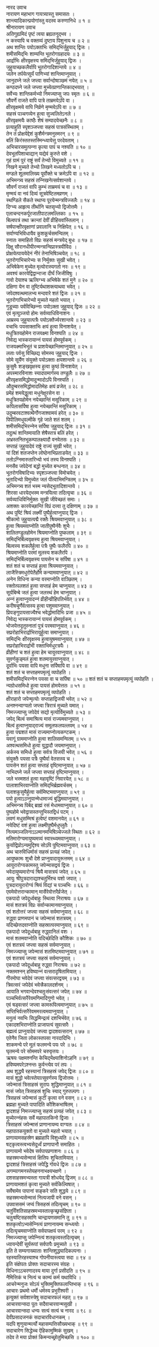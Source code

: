 नारद उवाच  
नारायण महाभाग गायत्र्यास्तु समासतः ।  
शान्त्यादिकान्प्रयोगांस्तु वदस्व करुणानिधे ॥ १ ॥  
श्रीनारायण उवाच  
अतिगुह्यमिदं पृष्टं त्वया ब्रह्यतनूद्‍भव ।  
न कस्यापि च वक्तव्यं दुष्टाय पिशुनाय च ॥ २ ॥  
अथ शान्तिः पयोऽक्ताभिः समिद्‌‍भिर्जुहुयाद् द्विजः ।  
शमीसमिद्‌‍भिः शाम्यन्ति भूतरोगग्रहादयः ॥ ३ ॥  
आर्द्राभिः क्षीरवृक्षस्य समिद्‌‍भिर्जुहुयाद् द्विजः ।  
जुहुयाच्छकलैर्वापि भूतरोगादिशान्तये ॥ ४ ॥  
जलेन तर्पयेत्सूर्यं पाणिभ्यां शान्तिमाप्नुयात् ।  
जानुदघ्ने जले जप्त्वा सर्वान्दोषाञ्छमं नयेत् ॥ ५ ॥  
कण्ठदघ्ने जले जप्त्वा मुच्येत्प्राणान्तिकाद्‍भयात् ।  
सर्वेभ्यः शान्तिकर्मभ्यो निमज्याप्सु जपः स्मृतः ॥ ६ ॥  
सौवर्णे राजते वापि पात्रे ताम्रमयेऽपि वा ।  
क्षीरवृक्षमये वापि निर्व्रणे मृण्मयेऽपि वा ॥ ७ ॥  
सहस्रं पञ्चगव्येन हुत्वा सुज्वलितेऽनले ।  
क्षीरवृक्षमयैः काष्ठैः शेषं सम्पादयेच्छनैः ॥ ८ ॥  
प्रत्याहुतिं स्पृशञ्जप्त्वा सहस्रं पात्रसंस्थितम् ।  
तेन तं प्रोक्षयेद्देशं कुशैर्मन्त्रमनुस्मरन् ॥ ९ ॥  
बलिं किरंस्ततस्तस्मिन्ध्यायेत्तु परदेवताम् ।  
अभिचारसमुत्पन्‍ना कृत्या पापं च नश्यति ॥ १० ॥  
देवभूतपिशाचाद्यान् यद्येवं कुरुते वशे ।  
गृहं ग्रामं पुरं राष्ट्रं सर्वं तेभ्यो विमुच्यते ॥ ११ ॥  
निखने मुच्यते तेभ्यो लिखने मध्यतोऽपि च ।  
मण्डले शूलमालिख्य पूर्वोक्ते च क्रमेऽपि वा ॥ १२ ॥  
अभिमन्त्र्य सहस्रं तन्‍निखनेत्सर्वशान्तये ।  
सौवर्णं राजतं वापि कुम्भं ताम्रमयं च वा ॥ १३ ॥  
मृण्मयं वा नवं दिव्यं सूत्रवेष्टितमव्रणम् ।  
स्थण्डिले सैकते स्थाप्य पूरयेन्मन्त्रविज्जलैः ॥ १४ ॥  
दिग्भ्य आहृत्य तीर्थानि चतसृभ्यो द्विजोत्तमैः ।  
एलाचन्दनकर्पूरजातीपाटलमल्लिकाः ॥ १५ ॥  
बिल्वपत्रं तथा क्रान्तां देवीं व्रीहियवांस्तिलान् ।  
सर्षपान्क्षीरवृक्षाणां प्रवालानि च निक्षिपेत् ॥ १६ ॥  
सर्वाण्यभिविधायैव कुशकूर्चसमन्वितम् ।  
स्नातः समाहितो विप्रः सहस्रं मन्त्रयेद् बुधः ॥ १७ ॥  
दिक्षु सौरानधीयीरन्मन्त्रान्विप्रास्त्रयीविदः ।  
प्रोक्षयेत्पाययेदेनं नीरं तेनाभिषिञ्चयेत् ॥ १८ ॥  
भूतरोगाभिचारेभ्यः स निर्मुक्तः सुखी भवेत् ।  
अभिषेकेण मुच्येत मृत्योरास्यगतो नरः ॥ १९ ॥  
अवश्यं कारयेद्विद्वान्‍राजा दीर्घं जिजीविषुः ।  
गावो देयाश्च ऋत्विग्भ्य अभिषेके शतं मुने ॥ २० ॥  
दक्षिणा येन वा तुष्टिर्यथाशक्त्याथवा भवेत् ।  
जपेदश्वत्थमालभ्य मन्दवारे शतं द्विजः ॥ २१ ॥  
भूतरोगाभिचारेभ्यो मुच्यते महतो भयात् ।  
गुडूच्याः पर्वविच्छिन्‍नाः पयोऽक्ता जुहुयाद् द्विजः ॥ २२ ॥  
एवं मृत्युञ्जयो होमः सर्वव्याधिविनाशनः ।  
आम्रस्य जुहुयात्पत्रैः पयोऽक्तैर्ज्वरशान्तये ॥ २३ ॥  
वचाभिः पयसाक्ताभिः क्षयं हुत्वा विनाशयेत् ।  
मधुत्रितयहोमेन राजयक्ष्मा विनश्यति ॥ २४ ॥  
निवेद्य भास्करायान्‍नं पायसं होमपूर्वकम् ।  
राजयक्ष्माभिभूतं च प्राशयेच्छान्तिमाप्नुयात् ॥ २५ ॥  
लताः पर्वसु विच्छिद्य सोमस्य जुहुयाद् द्विजः ।  
सोमे सूर्येण संयुक्ते पयोऽक्ताः क्षयशान्तये ॥ २६ ॥  
कुसुमैः शङ्‌खवृक्षस्य हुत्वा कुष्ठं विनाशयेत् ।  
अपस्मारविनाशः स्यादपामार्गस्य तण्डुलैः ॥ २७ ॥  
क्षीरवृक्षसमिद्धोमादुन्मादोऽपि विनश्यति ।  
औदुम्बरसमिद्धोमादतिमेहः क्षयं व्रजेत् ॥ २८ ॥  
प्रमेहं शमयेद्धुत्वा मधुनेक्षुरसेन वा ।  
मधुत्रितयहोमेन नयेच्छान्तिं मसूरिकाम् ॥ २९ ॥  
कपिलासर्पिषा हुत्वा नयेच्छान्तिं मसूरिकाम् ।  
उदुम्बरवटाश्वत्थैर्गोगजाश्वामयं हरेत् ॥ ३० ॥  
पिपीलिमधुवल्मीके गृहे जाते शतं शतम् ।  
शमीसमिद्‌‍भिरन्‍नेन सर्पिषा जुहुयाद् द्विजः ॥ ३१ ॥  
तदुत्थं शान्तिमायाति शेषैस्तत्र बलिं हरेत् ।  
अभ्रस्तनितभूकम्पालक्ष्यादौ वनवेतसः ॥ ३२ ॥  
सप्ताहं जुहुयादेवं राष्ट्रे राज्यं सुखी भवेत् ।  
यां दिशं शतजप्तेन लोष्ठेनाभिप्रताडयेत् ॥ ३३ ॥  
ततोऽग्निमारुतारिभ्यो भयं तस्य विनश्यति ।  
मनसैव जपेदेनां बद्धो मुच्येत बन्धनात् ॥ ३४ ॥  
भूतरोगविषादिभ्यः स्पृशञ्जप्त्वा विमोचयेत् ।  
भूतादिभ्यो विमुच्येत जलं पीत्वाभिमन्त्रितम् ॥ ३५ ॥  
अभिमन्त्र्य शतं भस्म न्यसेद्‌भूतादिशान्तये ।  
शिरसा धारयेद्‍भस्म मन्त्रयित्वा तदित्यृचा ॥ ३६ ॥  
सर्वव्याधिविनिर्मुक्तः सुखी जीवेच्छतं समाः ।  
अशक्तः कारयेच्छान्तिं विप्रं दत्त्वा तु दक्षिणाम् ॥ ३७ ॥  
अथ पुष्टिं श्रियं लक्ष्मीं पुष्पैर्हुत्वाप्नुयाद् द्विजः ।  
श्रीकामो जुहुयात्पद्मै रक्तैः श्रियमवाप्नुयात् ॥ ३८ ॥  
हुत्वा श्रियमवाप्नोति जातीपुष्पैर्नवैः शुभैः ।  
शालितण्डुलहोमेन श्रियमाप्नोति पुष्कलाम् ॥ ३९ ॥  
समिद्‌‍भिर्बिल्ववृक्षस्य हुत्वा श्रियमवाप्नुयात् ।  
बिल्वस्य शकलैर्हुत्वा पत्रैः पुष्पैः फलैरपि ॥ ४० ॥  
श्रियमाप्नोति परमां मूलस्य शकलैरपि ।  
समिद्‌‍भिर्बिल्ववृक्षस्य पायसेन च सर्पिषा ॥ ४१ ॥  
शतं शतं च सप्ताहं हुत्वा श्रियमवाप्नुयात् ।  
लाजैस्त्रिमधुरोपेतैर्होमे कन्यामवाप्नुयात् ॥ ४२ ॥  
अनेन विधिना कन्या वरमाप्नोति वाञ्छितम् ।  
रक्तोत्पलशतं हुत्वा सप्ताहं हेम चाप्नुयात् ॥ ४३ ॥  
सूर्यबिम्बे जलं हुत्वा जलस्थं हेम चाप्नुयात् ।  
अन्‍नं हुत्वाप्नुयादन्‍नं व्रीहीन्व्रीहिपतिर्भवेत् ॥ ४४ ॥  
करीषचूर्णैर्वत्सस्य हुत्वा पशुमवाप्नुयात् ।  
प्रियङ्‌गुपायसाज्यैश्च भवेद्धोमादिभिः प्रजा ॥ ४५ ॥  
निवेद्य भास्करायान्‍नं पायसं होमपूर्वकम् ।  
भोजयेत्तदृतुस्नातां पुत्रं परमवाप्नुयात् ॥ ४६ ॥  
सप्ररोहाभिरार्द्राभिरायुर्हुत्वा समाप्नुयात् ।  
समिद्‌‍भिः क्षीरवृक्षस्य हुत्वायुषमवाप्नुयात् ॥ ४७ ॥  
सप्ररोहाभिरार्द्राभी रक्ताभिर्मधुरत्रयैः ।  
व्रीहीणां च शतं हुत्वा हेम चायुरवाप्नुयात् ॥ ४८ ॥  
सुवर्णकुड्मलं हुत्वा शतमायुरवाप्नुयात् ।  
दूर्वाभिः पयसा वापि मधुना सर्पिषापि वा ॥ ४९ ॥  
शतं शतं च सप्ताहमपमृत्युं व्यपोहति ।  
शमीसमिद्‌‍भिरन्‍नेन पयसा वा च सर्पिषा ॥ ५० ॥
शतं शतं च सप्ताहमपमृत्युं व्यपोहति ।  
न्यग्रोधसमिधो हुत्वा पायसं होमयेत्ततः ॥ ५१ ॥  
शतं शतं च सप्ताहमपमृत्युं व्यपोहति ।  
क्षीराहारो जपेन्मृत्योः सप्ताहाद्विजयी भवेत् ॥ ५२ ॥  
अनश्नन्वाग्यतो जप्त्वा त्रिरात्रं मुच्यते यमात् ।  
निमज्ज्याप्सु जपेदेवं सद्यो मृत्योर्विमुच्यते ॥ ५३ ॥  
जपेद् बिल्वं समाश्रित्य मासं राज्यमवाप्नुयात् ।  
बिल्वं हुत्वाप्नुयाद्‌राज्यं समूलफलपल्लवम् ॥ ५४ ॥  
हुत्वा पद्मशतं मासं राज्यमाप्नोत्यकण्टकम् ।  
यवागूं ग्राममाप्नोति हुत्वा शालिसमन्वितम् ॥ ५५ ॥  
अश्वत्थसमिधो हुत्वा युद्धादौ जयमाप्नुयात् ।  
अर्कस्य समिधो हुत्वा सर्वत्र विजयी भवेत् ॥ ५६ ॥  
संयुक्तैः पयसा पत्रैः पुष्पैर्वा वेतसस्य च ।  
पायसेन शतं हुत्वा सप्ताहं वृष्टिमाप्नुयात् ॥ ५७ ॥  
नाभिदघ्ने जले जप्त्वा सप्ताहं वृष्टिमाप्नुयात् ।  
जले भस्मशतं हुत्वा महावृष्टिं निवारयेत् ॥ ५८ ॥  
पालाशाभिरवाप्नोति समिद्‌‍भिर्ब्रह्मवर्चसम् ।  
पलाशकुसुमैर्हुत्वा सर्वमिष्टमवाप्नुयात् ॥ ५९ ॥  
पयो हुत्वाऽऽप्नुयान्मेधामाज्यं बुद्धिमवाप्नुयात् ।  
अभिमन्त्र्य पिबेद् ब्राह्मं रसं मेधामवाप्नुयात् ॥ ६० ॥  
पुष्पहोमे भवेद्वासस्तन्तुभिस्तद्विधं पटम् ।  
लवणं मधुसम्मिश्रं हुत्वेष्टं वशमानयेत् ॥ ६१ ॥  
नयेदिष्टं वशं हुत्वा लक्ष्मीपुष्पैर्मधुप्लुतैः ।  
नित्यमञ्जलिनाऽऽत्मानमभिषिञ्चेज्जले स्थितः ॥ ६२ ॥  
मतिमारोग्यमायुष्यमग्र्यं स्वास्थ्यमवाप्नुयात् ।  
कुर्याद्विप्रोऽन्यमुद्दिश्य सोऽपि पुष्टिमवाप्नुयात् ॥ ६३ ॥  
अथ चारुविधिर्मासं सहस्रं प्रत्यहं जपेत् ।  
आयुष्कामः शुचौ देशे प्राप्नुयादायुरूत्तमम् ॥ ६४ ॥  
आयुरारोग्यकामस्तु जपेन्मासद्वयं द्विजः ।  
भवेदायुष्यमारोग्यं श्रियै मासत्रयं जपेत् ॥ ६५ ॥  
आयुः श्रीपुत्रदाराद्याश्चतुर्भिश्च यशो जपात् ।  
पुत्रदारायुरारोग्यं श्रियं विद्यां च पञ्चभिः ॥ ६६ ॥  
एवमेवोत्तरान्कामान् मासैरेवोत्तरैर्व्रजेत् ।  
एकपादो जपेदूर्ध्वबाहुः स्थित्वा निराश्रयः ॥ ६७ ॥  
मासं शतत्रयं विप्रः सर्वान्कामानवाप्नुयात् ।  
एवं शतोत्तरं जप्त्वा सहस्रं सर्वमाप्नुयात् ॥ ६८ ॥  
रुद्ध्वा प्राणमपानं च जपेन्मासं शतत्रयम् ।  
यदिच्छेत्तदवाप्नोति सहस्रात्परमाप्नुयात् ॥ ६९ ॥  
एकपादो जपेदूर्ध्वबाहू रुद्ध्वानिलं वशः ।  
मासं शतमवाप्नोति यदिच्छेदिति कौशिकः ॥ ७० ॥  
एवं शतत्रयं जप्त्वा सहस्रं सर्वमाप्नुयात् ।  
निमज्ज्याप्सु जपेन्मासं शतमिष्टमवाप्नुयात् ॥ ७१ ॥  
एवं शतत्रयं जप्त्वा सहस्रं सर्वमाप्नुयात् ।  
एकपादो जपेदूर्ध्वबाहू रुद्ध्वा निराश्रयः ॥ ७२ ॥  
नक्तमश्नन् हविष्यान्‍नं वत्सरादृषितामियात् ।  
गीरमोघा भवेदेवं जप्त्वा संवत्सरद्वयम् ॥ ७३ ॥  
त्रिवत्सरं जपेदेवं भवेत्त्रैकालदर्शनम् ।  
आयाति भगवान्देवश्चतुःसंवत्सरं जपेत् ॥ ७४ ॥  
पञ्चभिर्वत्सरैरेवमणिमादिगुणो भवेत् ।  
एवं षड्वत्सरं जप्त्वा कामरूपित्वमाप्नुयात् ॥ ७५ ॥  
सप्तिभिर्वत्सरैरेवममरत्वमवाप्नुयात् ।  
मनुत्वं नवभिः सिद्धमिन्द्रत्वं दशभिर्भवेत् ॥ ७६ ॥  
एकादशभिराप्नोति प्राजापत्यं सुवत्सरैः ।  
बह्मत्वं प्राप्नुयादेवं जप्त्वा द्वादशवत्सरान् ॥ ७७ ॥  
एतेनैव जिता लोकास्तपसा नारदादिभिः ।  
शाकमन्ये परे मूलं फलमन्ये पयः परे ॥ ७८ ॥  
घृतमन्ये परे सोममपरे चरुवृत्तयः ।  
ऋषयः पक्षमश्नन्ति केचिद्‍भैक्ष्याशिनोऽहनि ॥ ७९ ॥  
हविष्यमपरेऽश्नन्तः कुर्वन्त्येव परं तपः ।  
अथ शुद्ध्यै रहस्यानां त्रिसहस्रं जपेद् द्विजः ॥ ८० ॥  
मासं शुद्धो भवेत्स्तेयात्सुवर्णस्य द्विजोत्तमः ।  
जपेन्मासं त्रिसाहस्रं सुरापः शुद्धिमाप्नुयात् ॥ ८१ ॥  
मासं जपेत् त्रिसाहस्रं शुचिः स्याद् गुरुतल्पगः ।  
त्रिसहस्रं जपेन्मासं कुटीं कृत्वा वने वसन् ॥ ८२ ॥  
ब्रह्महा मुच्यते पापादिति कौशिकभाषितम् ।  
द्वादशाहं निमज्ज्याप्सु सहस्रं प्रत्यहं जपेत् ॥ ८३ ॥  
मुच्येरन्‍नंहसः सर्वे महापातकिनो द्विजाः ।  
त्रिसाहस्रं जपेन्मासं प्राणानायम्य वाग्यतः ॥ ८४ ॥  
महापातकयुक्तो वा मुच्यते महतो भयात् ।  
प्राणायामसहस्रेण ब्रह्महापि विशुध्यति ॥ ८५ ॥  
षट्कृत्वस्त्वभ्यसेदूर्ध्वं प्राणापानौ समाहितः ।  
प्राणायामो भवेदेष सर्वपापप्रणाशनः ॥ ८६ ॥  
सहस्रमभ्यसेन्मासं क्षितिपः शुचितामियात् ।  
द्वादशाहं त्रिसाहस्रं जपेद्धि गोवधे द्विजः ॥ ८७ ॥  
अगम्यागमनस्तेयहननाभक्ष्यभक्षणे ।  
दशसाहस्रमभ्यस्ता गायत्री शोधयेद् द्विजम् ॥ ८८ ॥  
प्राणायामशतं कृत्वा मुच्यते सर्वकिल्विषात् ।  
सर्वेषामेव पापानां सङ्‌करे सति शुद्धये ॥ ८९ ॥  
सहस्रमभ्यसेन्मासं नित्यजापी वने वसन् ।  
उपवाससमं जप्यं त्रिसहस्रं तदित्यृचम् ॥ ९० ॥  
चतुर्विंशतिसाहस्रमभ्यस्तात्कृच्छ्रसंज्ञिता ।  
चतुःषष्टिसहस्राणि चान्द्रायणसमानि तु ॥ ९१ ॥  
शतकृत्वोऽभ्यसेन्‍नित्यं प्राणानायम्य सन्ध्ययोः ।  
तदित्यृचमवाप्नोति सर्वपापक्षयं परम् ॥ ९२ ॥  
निमज्ज्याप्सु जपेन्‍नित्यं शतकृत्वस्तदित्यृचम् ।  
ध्यायन्देवीं सूर्यरूपां सर्वपापैः प्रमुच्यते ॥ ९३ ॥  
इति ते सम्यगाख्याताः शान्तिशुद्ध्यादिकल्पनाः ।  
रहस्यातिरहस्याश्च गोपनीयास्त्वया सदा ॥ ९४ ॥  
इति संक्षेपतः प्रोक्तः सदाचारस्य संग्रहः ।  
विधिनाऽऽचरणादस्य माया दुर्गा प्रसीदति ॥ ९५ ॥  
नैमित्तिकं च नित्यं च काम्यं कर्म यथाविधि ।  
आचरेन्मनुजः सोऽयं भुक्तिमुक्तिफलाप्तिभाक् ॥ ९६ ॥  
आचारः प्रथमो धर्मो धर्मस्य प्रभुरीश्वरी ।  
इत्युक्तं सर्वशास्त्रेषु सदाचारफलं महत् ॥ ९७ ॥  
आचारवान्सदा पूतः सदैवाचारवान्मसुखी ।  
आचारवान्सदा धन्यः सत्यं सत्यं च नारद ॥ ९८ ॥  
देवीप्रसादजनकं सदाचारविधानकम् ।  
यदपि शृणुयान्मर्त्यो महासम्पत्तिसौख्यभाक् ॥ ९९ ॥  
सदाचारेण सिद्धेच्च ऐहिकामुष्मिकं सुखम् ।  
तदेव ते मया प्रोक्तं किमन्यच्छ्रोतुमिच्छसि ॥ १०० ॥

